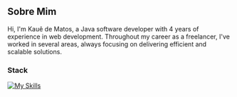 ## Sobre Mim

Hi, I'm Kauê de Matos, a Java software developer with 4 years of experience in web development. Throughout my career as a freelancer, I've worked in several areas, always focusing on delivering efficient and scalable solutions.

### Stack
[![My Skills](https://skillicons.dev/icons?i=java,python,spring,php,cs,dotnet,rabbitmq,aws,redis,postgresql,mysql,docker,mongodb,javascript,typescript,tailwindcss,bootstrap)](https://skillicons.dev)
